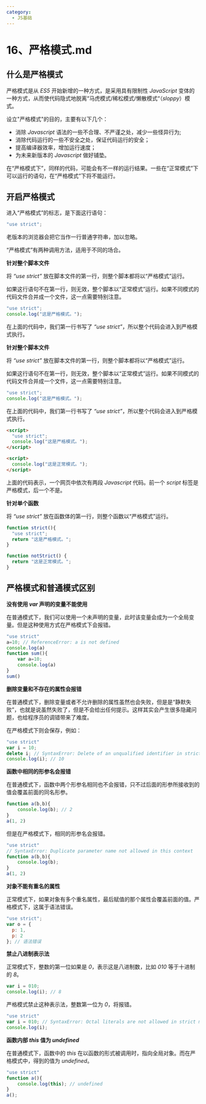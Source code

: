 ```yaml
---
category:
  - JS基础
---
```

# 16、严格模式.md

## 什么是严格模式



严格模式是从 *ES5* 开始新增的一种方式，是采用具有限制性 *JavaScript* 变体的一种方式，从而使代码隐式地脱离“马虎模式/稀松模式/懒散模式“（*sloppy*）模式。



设立"严格模式"的目的，主要有以下几个：

- 消除 *Javascript* 语法的一些不合理、不严谨之处，减少一些怪异行为;
- 消除代码运行的一些不安全之处，保证代码运行的安全；
- 提高编译器效率，增加运行速度；
- 为未来新版本的 *Javascript* 做好铺垫。

在“严格模式下”，同样的代码，可能会有不一样的运行结果。一些在“正常模式”下可以运行的语句，在“严格模式”下将不能运行。


## 开启严格模式

进入“严格模式”的标志，是下面这行语句：

```js
"use strict";
```

老版本的浏览器会把它当作一行普通字符串，加以忽略。

“严格模式”有两种调用方法，适用于不同的场合。


**针对整个脚本文件**

将 *“use strict”* 放在脚本文件的第一行，则整个脚本都将以“严格模式”运行。

如果这行语句不在第一行，则无效，整个脚本以“正常模式”运行。如果不同模式的代码文件合并成一个文件，这一点需要特别注意。

```js
"use strict";
console.log("这是严格模式。");
```

在上面的代码中，我们第一行书写了 *“use strict”*，所以整个代码会进入到严格模式执行。

**针对整个脚本文件**

将 *“use strict”* 放在脚本文件的第一行，则整个脚本都将以“严格模式”运行。

如果这行语句不在第一行，则无效，整个脚本以“正常模式”运行。如果不同模式的代码文件合并成一个文件，这一点需要特别注意。

```js
"use strict";
console.log("这是严格模式。");
```

在上面的代码中，我们第一行书写了 *“use strict”*，所以整个代码会进入到严格模式执行。



```html
<script>
  "use strict";
  console.log("这是严格模式。");
</script>

<script>
  console.log("这是正常模式。");
</script>
```

上面的代码表示，一个网页中依次有两段 *Javascript* 代码。前一个 *script* 标签是严格模式，后一个不是。



**针对单个函数**

将 *“use strict”* 放在函数体的第一行，则整个函数以“严格模式”运行。

```js
function strict(){
  "use strict";
  return "这是严格模式。";
}

function notStrict() {
  return "这是正常模式。";
}
```

## 严格模式和普通模式区别

**没有使用 *var* 声明的变量不能使用**

在普通模式下，我们可以使用一个未声明的变量，此时该变量会成为一个全局变量。但是这种使用方式在严格模式下会报错。
```js
"use strict"
a=10; // ReferenceError: a is not defined
console.log(a)
function sum(){
	var a=10;
	console.log(a)
}
sum()
```

**删除变量和不存在的属性会报错**

在普通模式下，删除变量或者不允许删除的属性虽然也会失败，但是是“静默失败”，也就是说虽然失败了，但是不会给出任何提示。这样其实会产生很多隐藏问题，也给程序员的调错带来了难度。

在严格模式下则会保存，例如：

```js
"use strict"
var i = 10;
delete i; // SyntaxError: Delete of an unqualified identifier in strict mode.
console.log(i); // 10
``` 
**函数中相同的形参名会报错**

在普通模式下，函数中两个形参名相同也不会报错，只不过后面的形参所接收到的值会覆盖前面的同名形参。

```js
function a(b,b){
    console.log(b); // 2
}
a(1, 2)   
```

但是在严格模式下，相同的形参名会报错。

```js
"use strict"
// SyntaxError: Duplicate parameter name not allowed in this context
function a(b,b){
    console.log(b);
}
a(1, 2)   
```


**对象不能有重名的属性**

正常模式下，如果对象有多个重名属性，最后赋值的那个属性会覆盖前面的值。严格模式下，这属于语法错误。

```js
"use strict";
var o = {
  p: 1,
  p: 2
}; // 语法错误
```

**禁止八进制表示法**

正常模式下，整数的第一位如果是 *0*，表示这是八进制数，比如 *010* 等于十进制的 *8*。

```js
var i = 010;
console.log(i); // 8
```

严格模式禁止这种表示法，整数第一位为 *0*，将报错。

```js
"use strict"
var i = 010; // SyntaxError: Octal literals are not allowed in strict mode.
console.log(i);
```

**函数内部 *this* 值为 *undefined***

在普通模式下，函数中的 *this* 在以函数的形式被调用时，指向全局对象。而在严格模式中，得到的值为 *undefined*。

```js
"use strict"
function a(){
    console.log(this); // undefined
}
a();
```
